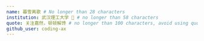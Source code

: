 ```yaml
---
name: 暮雪离歌 # No longer than 28 characters
institution: 武汉理工大学 🚩 # no longer than 58 characters
quote: 关注嘉然，顿顿解馋 # no longer than 100 characters, avoid using quotes(") to guarantee the format remains the same.
github_user: coding-ax
---
```

